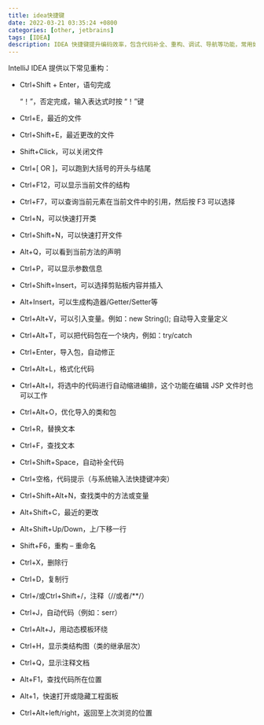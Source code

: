```yaml
---
title: idea快捷键
date: 2022-03-21 03:35:24 +0800
categories: [other, jetbrains]
tags: [IDEA]
description: IDEA 快捷键提升编码效率，包含代码补全、重构、调试、导航等功能，常用如 Ctrl+Space、Shift+F6、Ctrl+Shift+F10 等。
---
```

IntelliJ IDEA 提供以下常见重构：

- Ctrl+Shift + Enter，语句完成

  “！”，否定完成，输入表达式时按 “！”键

- Ctrl+E，最近的文件

- Ctrl+Shift+E，最近更改的文件

- Shift+Click，可以关闭文件

- Ctrl+[ OR ]，可以跑到大括号的开头与结尾

- Ctrl+F12，可以显示当前文件的结构

- Ctrl+F7，可以查询当前元素在当前文件中的引用，然后按 F3 可以选择

- Ctrl+N，可以快速打开类

- Ctrl+Shift+N，可以快速打开文件

- Alt+Q，可以看到当前方法的声明

- Ctrl+P，可以显示参数信息

- Ctrl+Shift+Insert，可以选择剪贴板内容并插入

- Alt+Insert，可以生成构造器/Getter/Setter等

- Ctrl+Alt+V，可以引入变量。例如：new String(); 自动导入变量定义

- Ctrl+Alt+T，可以把代码包在一个块内，例如：try/catch

- Ctrl+Enter，导入包，自动修正

- Ctrl+Alt+L，格式化代码

- Ctrl+Alt+I，将选中的代码进行自动缩进编排，这个功能在编辑 JSP 文件时也可以工作

- Ctrl+Alt+O，优化导入的类和包

- Ctrl+R，替换文本

- Ctrl+F，查找文本

- Ctrl+Shift+Space，自动补全代码

- Ctrl+空格，代码提示（与系统输入法快捷键冲突）

- Ctrl+Shift+Alt+N，查找类中的方法或变量

- Alt+Shift+C，最近的更改

- Alt+Shift+Up/Down，上/下移一行

- Shift+F6，重构 – 重命名

- Ctrl+X，删除行

- Ctrl+D，复制行

- Ctrl+/或Ctrl+Shift+/，注释（//或者/**/）

- Ctrl+J，自动代码（例如：serr）

- Ctrl+Alt+J，用动态模板环绕

- Ctrl+H，显示类结构图（类的继承层次）

- Ctrl+Q，显示注释文档

- Alt+F1，查找代码所在位置

- Alt+1，快速打开或隐藏工程面板

- Ctrl+Alt+left/right，返回至上次浏览的位置
